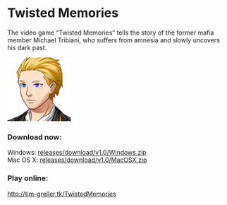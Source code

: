 # Twisted Memories

The video game “Twisted Memories” tells the story of the former mafia member Michael Tribiani, who suffers from amnesia and slowly uncovers his dark past. 

![Micheal](dev/img/faces/michael2.png)

### Download now:
Windows:  [releases/download/v1.0/Windows.zip](https://github.com/timlg07/MatterelloMV/releases/download/v1.0/Windows.zip)  
Mac OS X: [releases/download/v1.0/MacOSX.zip](https://github.com/timlg07/MatterelloMV/releases/download/v1.0/MacOSX.zip)

### Play online:
http://tim-greller.tk/TwistedMemories
